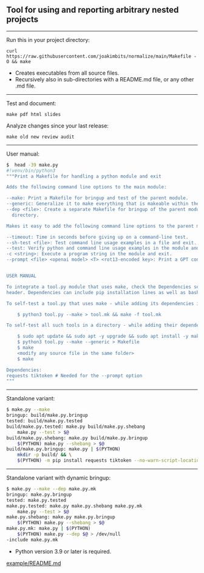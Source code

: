 ## Tool for using and reporting arbitrary nested projects 

---

Run this in your project directory:

```
curl https://raw.githubusercontent.com/joakimbits/normalize/main/Makefile -O && make
```

- Creates executables from all source files.
- Recursively also in sub-directories with a README.md file, or any other .md file.

---

Test and document:

```
make pdf html slides
```

Analyze changes since your last release:

```
make old new review audit
```

---

User manual:

```sh
$  head -39 make.py
#!venv/bin/python3
"""Print a Makefile for handling a python module and exit

Adds the following command line options to the main module:

--make: Print a Makefile for bringup and test of the parent module.
--generic: Generalize it to make everything that is makeable within the parent module directory, and from anywhere.
--dep <file>: Create a separate Makefile for bringup of the parent module, and set the build directory to its parent
  directory.

Makes it easy to add the following command line options to the parent module:

--timeout: Time in seconds before giving up on a command-line test.
--sh-test <file>: Test command line usage examples in a file and exit.
--test: Verify python and command line usage examples in the module and exit.
-c <string>: Execute a program string in the module and exit.
--prompt <file> <openai model> <T> <rot13-encoded key>: Print a GPT continuation of the file and exit.


USER MANUAL

To integrate a tool.py module that uses make, check the Dependencies section in its
header. Dependencies can include pip installation lines as well as bash commands.

To self-test a tool.py that uses make - while adding its dependencies into python3:

    $ python3 tool.py --make > tool.mk && make -f tool.mk

To self-test all such tools in a directory - while adding their dependencies into a directory python venv:

    $ sudo apt update && sudo apt -y upgrade && sudo apt install -y make
    $ python3 tool.py --make --generic > Makefile
    $ make
    <modify any source file in the same folder>
    $ make

Dependencies:
requests tiktoken # Needed for the --prompt option
"""

```

---

Standalone variant:

```sh
$ make.py --make
bringup: build/make.py.bringup
tested: build/make.py.tested
build/make.py.tested: make.py build/make.py.shebang
	make.py --test > $@
build/make.py.shebang: make.py build/make.py.bringup
	$(PYTHON) make.py --shebang > $@
build/make.py.bringup: make.py | $(PYTHON)
	mkdir -p build/ && \
	$(PYTHON) -m pip install requests tiktoken --no-warn-script-location > $@

```

---

Standalone variant with dynamic bringup:

```sh
$ make.py --make --dep make.py.mk
bringup: make.py.bringup
tested: make.py.tested
make.py.tested: make.py make.py.shebang make.py.mk
	make.py --test > $@
make.py.shebang: make.py make.py.bringup
	$(PYTHON) make.py --shebang > $@
make.py.mk: make.py | $(PYTHON)
	$(PYTHON) make.py --dep $@ > /dev/null
-include make.py.mk

```

- Python version 3.9 or later is required.

[example/README.md](example/README.md)